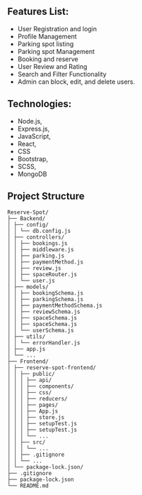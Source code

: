 ## Features List:
- User Registration and login
- Profile Management
- Parking spot listing
- Parking spot Management
- Booking and reserve
- User Review and Rating
- Search and Filter Functionality
- Admin can block, edit, and delete users.
## Technologies: 
- Node.js,
- Express.js,
- JavaScript,
- React,
- CSS
- Bootstrap,
- SCSS,
- MongoDB

## Project Structure

```
Reserve-Spot/
├── Backend/
│ ├── config/
│ │ └── db.config.js
│ ├── controllers/
│ │ ├── bookings.js
│ │ ├── middleware.js
│ │ ├── parking.js
│ │ ├── paymentMethod.js
│ │ ├── review.js
│ │ ├── spaceRouter.js
│ │ └── user.js
│ ├── models/
│ │ ├── bookingSchema.js
│ │ ├── parkingSchema.js
│ │ ├── paymentMethodSchema.js
│ │ ├── reviewSchema.js
│ │ ├── spaceSchema.js
│ │ ├── spaceSchema.js
│ │ └── userSchema.js
│ ├── utils/
│ │ └── errorHandler.js
│ ├── app.js
│ └── ...
├── Frontend/
│ ├── reserve-spot-frontend/
│ │ ├── public/
│ │ │ ├── api/
│ │ │ ├── components/
│ │ │ ├── css/
│ │ │ ├── reducers/
│ │ │ ├── pages/
│ │ │ ├── App.js
│ │ │ ├── store.js
│ │ │ ├── setupTest.js
│ │ │ ├── setupTest.js
│ │ │ └── ...
│ │ ├── src/
│ │ │ └── ...
│ │ ├── .gitignore
│ │ └── ... 
│ └── package-lock.json/
├── .gitignore
├── package-lock.json
└── README.md
```
